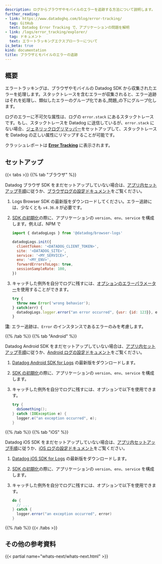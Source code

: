 ```yaml
---
description: ログからブラウザやモバイルのエラーを追跡する方法について説明します。
further_reading:
- link: https://www.datadoghq.com/blog/error-tracking/
  tag: GitHub
  text: Datadog Error Tracking で、アプリケーションの問題を解明
- link: /logs/error_tracking/explorer/
  tag: ドキュメント
  text: エラートラッキングエクスプローラーについて
is_beta: true
kind: documentation
title: ブラウザとモバイルのエラーの追跡
---
```


## 概要

エラートラッキングは、ブラウザやモバイルの Datadog SDK から収集されたエラーを処理します。スタックトレースを含むエラーが収集されると、エラー追跡はそれを処理し、類似したエラーのグループ化である_問題_の下にグループ化します。

ログのエラーに不可欠な属性は、ログの `error.stack` にあるスタックトレースです。もし、スタックトレースを Datadog に送信しているが、`error.stack` にない場合、[ジェネリックログリマッパー][6]をセットアップして、スタックトレースを Datadog の正しい属性にリマップすることが可能です。

クラッシュレポートは [**Error Tracking**][2] に表示されます。

## セットアップ

{{< tabs >}}
{{% tab "ブラウザ" %}}

Datadog ブラウザ SDK をまだセットアップしていない場合は、[アプリ内セットアップ手順][1]に従うか、[ブラウザログの設定ドキュメント][2]をご覧ください。

1. Logs Browser SDK の最新版をダウンロードしてください。エラー追跡には、少なくとも `v4.36.0` が必要です。
2. [SDK の初期化][3]の際に、アプリケーションの `version`、`env`、`service` を構成します。例えば、NPM で

   ```javascript
   import { datadogLogs } from '@datadog/browser-logs'

   datadogLogs.init({
     clientToken: '<DATADOG_CLIENT_TOKEN>',
     site: '<DATADOG_SITE>',
     service: '<MY_SERVICE>',
     env: '<MY_ENV>',
     forwardErrorsToLogs: true,
     sessionSampleRate: 100,
   })
   ```

3. キャッチした例外を自分でログに残すには、[オプションのエラーパラメーター][4]を使用することができます。

   ```javascript
   try {
     throw new Error('wrong behavior');
   } catch(err) {
     datadogLogs.logger.error("an error occurred", {usr: {id: 123}}, err);
   }
   ```

**注**: エラー追跡は、`Error` のインスタンスであるエラーのみを考慮します。

[1]: https://app.datadoghq.com/logs/onboarding/client
[2]: /ja/logs/log_collection/javascript/#setup
[3]: /ja/logs/log_collection/javascript/#choose-the-right-installation-method
[4]: /ja/logs/log_collection/javascript/#error-tracking

{{% /tab %}}
{{% tab "Android" %}}

Datadog Android SDK をまだセットアップしていない場合は、[アプリ内セットアップ手順][1]に従うか、[Android ログの設定ドキュメント][2]をご覧ください。

1. [Datadog Android SDK for Logs][3] の最新版をダウンロードします。
2. [SDK の初期化][4]の際に、アプリケーションの `version`、`env`、`service` を構成します。
3. キャッチした例外を自分でログに残すには、オプションで以下を使用できます。

   ```java
   try {
     doSomething();
   } catch (IOException e) {
     logger.e("an exception occurred", e);
   }
   ```

[1]: https://app.datadoghq.com/logs/onboarding/client
[2]: /ja/logs/log_collection/android/#setup
[3]: https://github.com/Datadog/dd-sdk-android
[4]: /ja/logs/log_collection/android/?tab=kotlin#setup

{{% /tab %}}
{{% tab "iOS" %}}

Datadog iOS SDK をまだセットアップしていない場合は、[アプリ内セットアップ手順][1]に従うか、[iOS ログの設定ドキュメント][2]をご覧ください。

1. [Datadog iOS SDK for Logs][3] の最新版をダウンロードします。
2. [SDK の初期化][4]の際に、アプリケーションの `version`、`env`、`service` を構成します。
3. キャッチした例外を自分でログに残すには、オプションで以下を使用できます。

   ```java
   do {
     // ...
   } catch {
     logger.error("an exception occurred", error)
   }
   ```

[1]: https://app.datadoghq.com/logs/onboarding/client
[2]: /ja/logs/log_collection/ios/#setup
[3]: https://github.com/Datadog/dd-sdk-ios
[4]: /ja/logs/log_collection/ios/?tab=cocoapods#setup

{{% /tab %}}
{{< /tabs >}}

## その他の参考資料

{{< partial name="whats-next/whats-next.html" >}}

[2]: https://app.datadoghq.com/logs/error-tracking
[3]: https://app.datadoghq.com/logs/onboarding/client
[4]: /ja/logs/log_collection/javascript/#setup
[5]: /ja/logs/log_collection/javascript/#choose-the-right-installation-method
[6]: /ja/logs/log_configuration/processors/?tab=ui#remapper